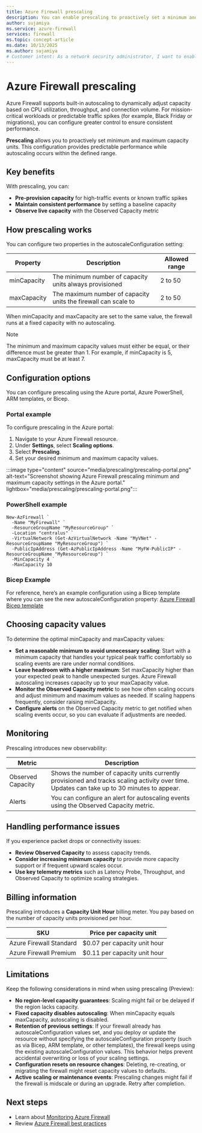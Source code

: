 ```yaml
---
title: Azure Firewall prescaling
description: You can enable prescaling to proactively set a minimum and maximum number of firewall capacity units (instances) for predictable performance.
author: sujamiya
ms.service: azure-firewall
services: firewall
ms.topic: concept-article
ms.date: 10/13/2025
ms.author: sujamiya
# Customer intent: As a network security administrator, I want to enable Prescaling on my Azure Firewall, so that I can proactively set a minimum and maximum number of firewall capacity units (instances) for predictable performance during high-traffic events.
---
```


# Azure Firewall prescaling

Azure Firewall supports built-in autoscaling to dynamically adjust capacity based on CPU utilization, throughput, and connection volume. For mission-critical workloads or predictable traffic spikes (for example, Black Friday or migrations), you can configure greater control to ensure consistent performance.

**Prescaling** allows you to proactively set minimum and maximum capacity units. This configuration provides predictable performance while autoscaling occurs within the defined range.

## Key benefits

With prescaling, you can:

- **Pre-provision capacity** for high-traffic events or known traffic spikes
- **Maintain consistent performance** by setting a baseline capacity
- **Observe live capacity** with the Observed Capacity metric

## How prescaling works

You can configure two properties in the autoscaleConfiguration setting:

| Property | Description | Allowed range |
|----------|-------------|---------------|
| minCapacity | The minimum number of capacity units always provisioned | 2 to 50 |
| maxCapacity | The maximum number of capacity units the firewall can scale to | 2 to 50 |

When minCapacity and maxCapacity are set to the same value, the firewall runs at a fixed capacity with no autoscaling.

> [!NOTE]
> The minimum and maximum capacity values must either be equal, or their difference must be greater than 1. For example, if minCapacity is 5, maxCapacity must be at least 7.

## Configuration options

You can configure prescaling using the Azure portal, Azure PowerShell, ARM templates, or Bicep.

### Portal example

To configure prescaling in the Azure portal:

1. Navigate to your Azure Firewall resource.
1. Under **Settings**, select **Scaling options**.
1. Select **Prescaling**.
1. Set your desired minimum and maximum capacity values.

:::image type="content" source="media/prescaling/prescaling-portal.png" alt-text="Screenshot showing Azure Firewall prescaling minimum and maximum capacity settings in the Azure portal." lightbox="media/prescaling/prescaling-portal.png":::

### PowerShell example
```azurepowershell
New-AzFirewall `
  -Name "MyFirewall" `
  -ResourceGroupName "MyResourceGroup" `
  -Location "centralus" `
  -VirtualNetwork (Get-AzVirtualNetwork -Name "MyVNet" -ResourceGroupName "MyResourceGroup") `
  -PublicIpAddress (Get-AzPublicIpAddress -Name "MyFW-PublicIP" -ResourceGroupName "MyResourceGroup") `
  -MinCapacity 4 `
  -MaxCapacity 10
```
### Bicep Example
For reference, here’s an example configuration using a Bicep template where you can see the new autoscaleConfiguration property: [Azure Firewall Bicep template](https://learn.microsoft.com/azure/templates/microsoft.network/azurefirewalls?pivots=deployment-language-bicep)

## Choosing capacity values

To determine the optimal minCapacity and maxCapacity values:

-  **Set a reasonable minimum to avoid unnecessary scaling**: Start with a minimum capacity that handles your typical peak traffic comfortably so scaling events are rare under normal conditions.
-  **Leave headroom with a higher maximum**: Set maxCapacity higher than your expected peak to handle unexpected surges. Azure Firewall autoscaling increases capacity up to your maxCapacity value.
-  **Monitor the Observed Capacity metric** to see how often scaling occurs and adjust minimum and maximum values as needed. If scaling happens frequently, consider raising minCapacity.
-  **Configure alerts** on the Observed Capacity metric to get notified when scaling events occur, so you can evaluate if adjustments are needed.

## Monitoring

Prescaling introduces new observability:

| Metric | Description |
|--------|-------------|
| Observed Capacity | Shows the number of capacity units currently provisioned and tracks scaling activity over time. Updates can take up to 30 minutes to appear. |
| Alerts | You can configure an alert for autoscaling events using the Observed Capacity metric. |

## Handling performance issues

If you experience packet drops or connectivity issues:

- **Review Observed Capacity** to assess capacity trends.
- **Consider increasing minimum capacity** to provide more capacity support or if frequent upward scales occur.
- **Use key telemetry metrics** such as Latency Probe, Throughput, and Observed Capacity to optimize scaling strategies.
 
## Billing information

Prescaling introduces a **Capacity Unit Hour** billing meter. You pay based on the number of capacity units provisioned per hour.

| SKU | Price per capacity unit |
|-----|-------------------------|
| Azure Firewall Standard | $0.07 per capacity unit hour |
| Azure Firewall Premium | $0.11 per capacity unit hour |

## Limitations

Keep the following considerations in mind when using prescaling (Preview):

- **No region-level capacity guarantees**: Scaling might fail or be delayed if the region lacks capacity.
- **Fixed capacity disables autoscaling**: When minCapacity equals maxCapacity, autoscaling is disabled.
- **Retention of previous settings**: If your firewall already has autoscaleConfiguration values set, and you deploy or update the resource without specifying the autoscaleConfiguration property (such as via Bicep, ARM template, or other templates), the firewall keeps using the existing autoscaleConfiguration values. This behavior helps prevent accidental overwriting or loss of your scaling settings.
- **Configuration resets on resource changes**: Deleting, re-creating, or migrating the firewall might reset capacity values to defaults.
- **Active scaling or maintenance events**: Prescaling changes might fail if the firewall is midscale or during an upgrade. Retry after completion.

## Next steps

- Learn about [Monitoring Azure Firewall](monitor-firewall-reference.md)
- Review [Azure Firewall best practices](firewall-best-practices.md)

